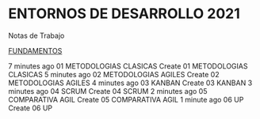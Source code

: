 # ENTORNOS DE DESARROLLO 2021
Notas de Trabajo

[FUNDAMENTOS](00%20FUNDAMENTOS.md)

7 minutes ago
01 METODOLOGIAS CLASICAS
Create 01 METODOLOGIAS CLASICAS
5 minutes ago
02 METODOLOGIAS AGILES
Create 02 METODOLOGIAS AGILES
4 minutes ago
03 KANBAN
Create 03 KANBAN
3 minutes ago
04 SCRUM
Create 04 SCRUM
2 minutes ago
05 COMPARATIVA AGIL
Create 05 COMPARATIVA AGIL
1 minute ago
06 UP
Create 06 UP
